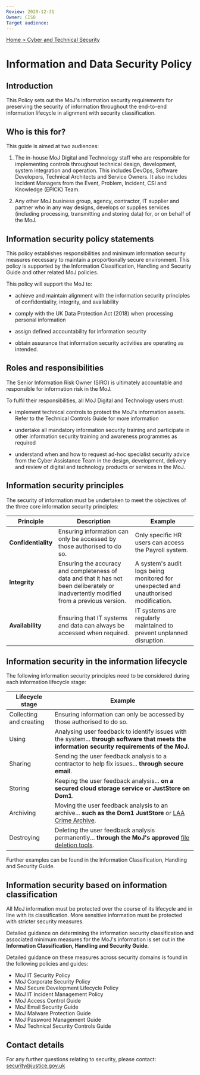 ```yaml
---
Review: 2020-12-31
Owner: CISO
Target audience:
---
```


[Home > Cyber and Technical Security](../..)

# Information and Data Security Policy

## Introduction

This Policy sets out the MoJ's information security requirements for preserving the security of information throughout the end-to-end information lifecycle in alignment with security classification.

## Who is this for?

This guide is aimed at two audiences:

1. The in-house MoJ Digital and Technology staff who are responsible for implementing controls throughout technical design, development, system integration and operation. This includes DevOps, Software Developers, Technical Architects and Service Owners. It also includes Incident Managers from the Event, Problem, Incident, CSI and Knowledge (EPICK) Team.

2. Any other MoJ business group, agency, contractor, IT supplier and partner who in any way designs, develops or supplies services (including processing, transmitting and storing data) for, or on behalf of the MoJ.

## Information security policy statements

This policy establishes responsibilities and minimum information security measures necessary to maintain a proportionally secure environment. This policy is supported by the Information Classification, Handling and Security Guide and other related MoJ policies.

This policy will support the MoJ to:

 - achieve and maintain alignment with the information security principles of confidentiality, integrity, and availability

 - comply with the UK Data Protection Act (2018) when processing personal information

 - assign defined accountability for information security

 - obtain assurance that information security activities are operating as intended.

## Roles and responsibilities

The Senior Information Risk Owner (SIRO) is ultimately accountable and responsible for information risk in the MoJ.

To fulfil their responsibilities, all MoJ Digital and Technology users must:

 - implement technical controls to protect the MoJ's information assets. Refer to the Technical Controls Guide for more information

 - undertake all mandatory information security training and participate in other information security training and awareness programmes as required

 - understand when and how to request ad-hoc specialist security advice from the Cyber Assistance Team in the design, development, delivery and review of digital and technology products or services in the MoJ.

## Information security principles

The security of information must be undertaken to meet the objectives of the three core information security principles:

| Principle | Description | Example |
|--- |---|---|
| **Confidentiality** | Ensuring information can only be accessed by those authorised to do so. | Only specific HR users can access the Payroll system. |
| **Integrity** | Ensuring the accuracy and completeness of data and that it has not been deliberately or inadvertently modified from a previous version. | A system's audit logs being monitored for unexpected and unauthorised modification. |
| **Availability** | Ensuring that IT systems and data can always be accessed when required. | IT systems are regularly maintained to prevent unplanned disruption. |

## Information security in the information lifecycle

The following information security principles need to be considered during each information lifecycle stage:

| Lifecycle stage | Example |
|--- |---|
| Collecting and creating | Ensuring information can only be accessed by those authorised to do so. |
| Using | Analysing user feedback to identify issues with the system... **through software that meets the information security requirements of the MoJ**. |
| Sharing | Sending the user feedback analysis to a contractor to help fix issues... **through secure email**. |
| Storing | Keeping the user feedback analysis... **on a secured cloud storage service or JustStore on Dom1**. |
| Archiving | Moving the user feedback analysis to an archive... **such as the Dom1 JustStore** or [LAA Crime Archive](https://github.com/ministryofjustice/laa-crime-apps-archive). |
| Destroying | Deleting the user feedback analysis permanently... **through the MoJ's approved** [file deletion tools](../../security_decisions/standards/data-destruction/). |

Further examples can be found in the Information Classification, Handling and Security Guide.

## Information security based on information classification

All MoJ information must be protected over the course of its lifecycle and in line with its classification. More sensitive information must be protected with stricter security measures.

Detailed guidance on determining the information security classification and associated minimum measures for the MoJ's information is set out in the **Information Classification, Handling and Security Guide**.

Detailed guidance on these measures across security domains is found in the following policies and guides:

 - MoJ IT Security Policy
 - MoJ Corporate Security Policy
 - MoJ Secure Development Lifecycle Policy
 - MoJ IT Incident Management Policy
 - MoJ Access Control Guide
 - MoJ Email Security Guide
 - MoJ Malware Protection Guide
 - MoJ Password Management Guide
 - MoJ Technical Security Controls Guide

## Contact details
For any further questions relating to security, please contact: [security@justice.gov.uk](mailto:security@justice.gov.uk)

